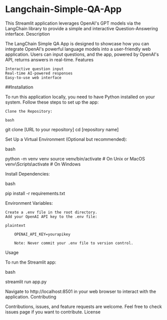 # Langchain-Simple-QA-App

This Streamlit application leverages OpenAI's GPT models via the LangChain library to provide a simple and interactive Question-Answering interface.
Description

The LangChain Simple QA App is designed to showcase how you can integrate OpenAI's powerful language models into a user-friendly web application. 
Users can input questions, and the app, powered by OpenAI's API, returns answers in real-time.
Features

    Interactive question input
    Real-time AI-powered responses
    Easy-to-use web interface

##Installation

To run this application locally, you need to have Python installed on your system. Follow these steps to set up the app:

    Clone the Repository:

    bash

git clone [URL to your repository]
cd [repository name]

Set Up a Virtual Environment (Optional but recommended):

bash

python -m venv venv
source venv/bin/activate  # On Unix or MacOS
venv\Scripts\activate     # On Windows

Install Dependencies:

bash

pip install -r requirements.txt

Environment Variables:

    Create a .env file in the root directory.
    Add your OpenAI API key to the .env file:

    plaintext

        OPENAI_API_KEY=yourapikey

        Note: Never commit your .env file to version control.

Usage

To run the Streamlit app:

bash

streamlit run app.py

Navigate to http://localhost:8501 in your web browser to interact with the application.
Contributing

Contributions, issues, and feature requests are welcome. Feel free to check issues page if you want to contribute.
License
